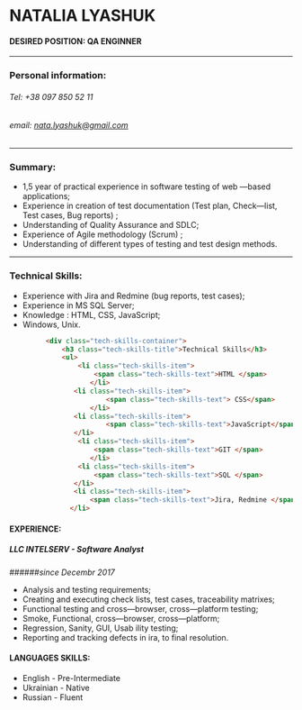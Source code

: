 # NATALIA LYASHUK

#### DESIRED POSITION: QA ENGINNER
***
### Personal information:
###### Tel: +38 097 850 52 11    
###### email: nata.lyashuk@gmail.com
***
### Summary:
*	1,5 year of practical experience in software testing of web —based applications;
*	Experience in creation of test documentation (Test plan, Check—list, Test cases, Bug reports) ;
*	Understanding of Quality Assurance and SDLC;
*	Experience of Agile methodology (Scrum) ;
*	Understanding of different types of testing and test design methods.
***
### Technical Skills:
* Experience with Jira and Redmine (bug reports, test cases);
* Experience in MS SQL Server;
* Knowledge : HTML, CSS, JavaScript;
* Windows, Unix.


```html
         <div class="tech-skills-container">
             <h3 class="tech-skills-title">Technical Skills</h3>
             <ul>
                 <li class="tech-skills-item">
                     <span class="tech-skills-text">HTML </span> 
                    </li>
                <li class="tech-skills-item">
                        <span class="tech-skills-text"> CSS</span>
                    </li>
                <li class="tech-skills-item">
                        <span class="tech-skills-text">JavaScript</span>
                </li>
                 <li class="tech-skills-item">
                     <span class="tech-skills-text">GIT </span>
                    </li>
                 <li class="tech-skills-item">
                     <span class="tech-skills-text">SQL </span>
                </li>
                <li class="tech-skills-item">
                    <span class="tech-skills-text">Jira, Redmine </span>
               </li>
```

#### EXPERIENCE:

##### LLC INTELSERV - Software Analyst

######_since Decembr 2017_ 
* Analysis and testing requirements;
* Creating and executing check lists, test cases, traceability matrixes;
* Functional testing and cross—browser, cross—platform testing;
* Smoke, Functional, cross—browser, cross—platform;
* Regression, Sanity, GUI, Usab ility testing;
* Reporting and tracking defects in ira,  to  final  resolution. 

#### LANGUAGES SKILLS:
* English  - Pre-Intermediate 
* Ukrainian - Native
* Russian - Fluent
